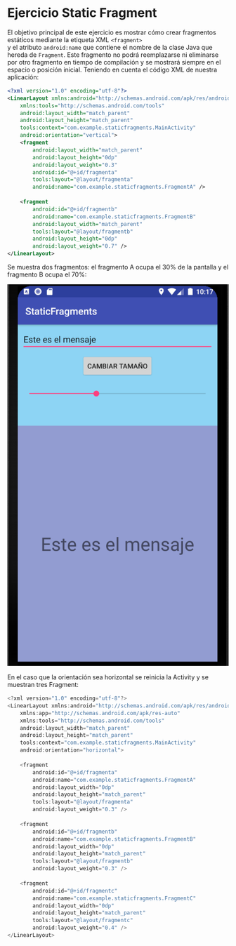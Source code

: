 # Ejercicio Static Fragment
El objetivo principal de este ejercicio es mostrar cómo crear fragmentos estáticos mediante la etiqueta XML `<fragment>`  
y el atributo `android:name` que contiene el nombre de la clase Java que hereda de `Fragment`. Este fragmento no podrá reemplazarse
ni eliminarse por otro fragmento en tiempo de compilación y se mostrará siempre en el espacio o posición inicial.
Teniendo en cuenta el código XML de nuestra aplicación:
``` xml
<?xml version="1.0" encoding="utf-8"?>
<LinearLayout xmlns:android="http://schemas.android.com/apk/res/android"
    xmlns:tools="http://schemas.android.com/tools"
    android:layout_width="match_parent"
    android:layout_height="match_parent"
    tools:context="com.example.staticfragments.MainActivity"
    android:orientation="vertical">
    <fragment
        android:layout_width="match_parent"
        android:layout_height="0dp"
        android:layout_weight="0.3"
        android:id="@+id/fragmenta"
        tools:layout="@layout/fragmenta"
        android:name="com.example.staticfragments.FragmentA" />

    <fragment
        android:id="@+id/fragmentb"
        android:name="com.example.staticfragments.FragmentB"
        android:layout_width="match_parent"
        tools:layout="@layout/fragmentb"
        android:layout_height="0dp"
        android:layout_weight="0.7" />
</LinearLayout>
```
Se muestra dos fragmentos: el fragmento A ocupa el 30% de la pantalla y el fragmento B ocupa el 70%:

![Imagen de ejemplo](img/capture_vertical.png)

En el caso que la orientación sea horizontal se reinicia la Activity y se muestran tres Fragment:
``` java
<?xml version="1.0" encoding="utf-8"?>
<LinearLayout xmlns:android="http://schemas.android.com/apk/res/android"
    xmlns:app="http://schemas.android.com/apk/res-auto"
    xmlns:tools="http://schemas.android.com/tools"
    android:layout_width="match_parent"
    android:layout_height="match_parent"
    tools:context="com.example.staticfragments.MainActivity"
    android:orientation="horizontal">

    <fragment
        android:id="@+id/fragmenta"
        android:name="com.example.staticfragments.FragmentA"
        android:layout_width="0dp"
        android:layout_height="match_parent"
        tools:layout="@layout/fragmenta"
        android:layout_weight="0.3" />

    <fragment
        android:id="@+id/fragmentb"
        android:name="com.example.staticfragments.FragmentB"
        android:layout_width="0dp"
        android:layout_height="match_parent"
        tools:layout="@layout/fragmentb"
        android:layout_weight="0.3" />

    <fragment
        android:id="@+id/fragmentc"
        android:name="com.example.staticfragments.FragmentC"
        android:layout_width="0dp"
        android:layout_height="match_parent"
        tools:layout="@layout/fragmentc"
        android:layout_weight="0.4" />
</LinearLayout>

```

